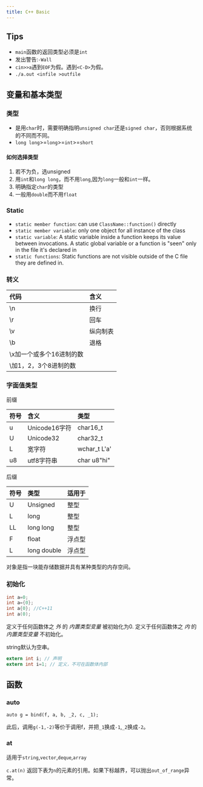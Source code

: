 ```yaml
---
title: C++ Basic
---
```


Tips
----

* `main`函数的返回类型必须是`int`
* 发出警告:`-Wall`
* `cin>>a`遇到`EOF`为假。遇到`<C-D>`为假。
* `./a.out <infile >outfile`

变量和基本类型
------------

### 类型
* 是用`char`时，需要明确指明`unsigned char`还是`signed char`，否则根据系统的不同而不同。
* `long long`>=`long`>=`int`>=`short`
#### 如何选择类型
1. 若不为负，选unsigned
2. 用`int`和`long long`，而不用`long`,因为`long`一般和`int`一样。
3. 明确指定`char`的类型
4. 一般用`double`而不用`float`

### Static
* `static member function`: can use `ClassName::function()` directly
* `static member variable`: only one object for all instance of the class
* `static variable`: A static variable inside a function keeps its value between invocations.
A static global variable or a function is "seen" only in the file it's declared in
* `static functions`: Static functions are not visible outside of the C file they are defined in.


### 转义

| 代码                     | 含义     |
|:-------------------------|:---------|
| \n                       | 换行     |
| \r                       | 回车     |
| \v                       | 纵向制表 |
| \b                       | 退格     |
| \x加一个或多个16进制的数 |          |
| \加1，2，3个8进制的数    |          |

### 字面值类型

前缀

| 符号 | 含义          | 类型         |
|:-----|:--------------|:-------------|
| u    | Unicode16字符 | char16_t     |
| U    | Unicode32     | char32_t     |
| L    | 宽字符        | wchar_t L'a' |
| u8   | utf8字符串    | char u8"hi"  |

后缀

| 符号 | 类型        | 适用于 |
|:-----|:------------|:-------|
| U    | Unsigned    | 整型   |
| L    | long        | 整型   |
| LL   | long long   | 整型   |
| F    | float       | 浮点型 |
| L    | long double | 浮点型 |

对象是指一块能存储数据并具有某种类型的内存空间。

### 初始化

```c
int a=0;
int a={0};
int a{0}; //C++11
int a(0);
```

定义于任何函数体之 _外_ 的 _内置类型变量_ 被初始化为0.
定义于任何函数体之 _内_ 的 _内置类型变量_ 不初始化。

string默认为空串。

```c
extern int i; // 声明
extern int i=1; // 定义，不可在函数体内部
```

## 函数
### auto
```
auto g = bind(f, a, b, _2, c, _1);
```
此后，调用`g(-1,-2)`等价于调用f，并把`_1`换成`-1`,`_2`换成`-2`。

### at
适用于`string`,`vector`,`deque`,`array`

`c.at(n)` 返回下表为`n`的元素的引用。如果下标越界，可以抛出`out_of_range`异常。
